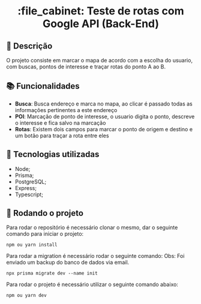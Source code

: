 <h1 align="center">:file_cabinet: Teste de rotas com Google API (Back-End)</h1>

## :memo: Descrição
O projeto consiste em marcar o mapa de acordo com a escolha do usuario, com buscas, pontos de interesse e traçar rotas do ponto A ao B.
## :books: Funcionalidades
* <b>Busca</b>: Busca endereço e marca no mapa, ao clicar é passado todas as informações pertinentes a este endereço
* <b>POI</b>: Marcação de ponto de interesse, o usuario digita o ponto, descreve o interesse e fica salvo na marcação
* <b>Rotas</b>: Existem dois campos para marcar o ponto de origem e destino e um botão para traçar a rota entre eles

## :wrench: Tecnologias utilizadas
* Node;
* Prisma;
* PostgreSQL;
* Express;
* Typescript;

## :rocket: Rodando o projeto
Para rodar o repositório é necessário clonar o mesmo, dar o seguinte comando para iniciar o projeto:
```
npm ou yarn install

```
Para rodar a migration é necessário rodar o seguinte comando:
Obs: Foi enviado um backup do banco de dados via email.

```
npx prisma migrate dev --name init

```

Para rodar o projeto é necessário utilizar o seguinte comando abaixo:

```
npm ou yarn dev

```